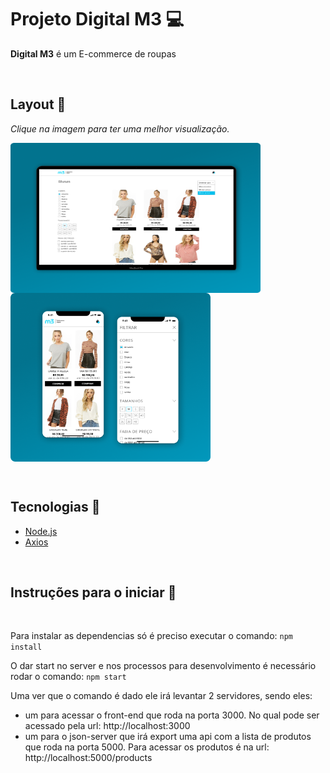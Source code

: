 
# Projeto Digital M3 :computer: 
<p><strong>Digital M3</strong> é um E-commerce de roupas</p>


&nbsp;

## Layout :bookmark:
  <i>Clique na imagem para ter uma melhor visualização.</i>

  <img src="https://github.com/ItamarJoire/desenvoldevor-m3-vtex/blob/master/desktop.png" align="left" width="400" height="240">
  <img src="https://github.com/ItamarJoire/desenvoldevor-m3-vtex/blob/master/display-mobile.png"  align="center" width="320" height="270">
  
  
  &nbsp;
  
  ## Tecnologias	:toolbox:
  
* [Node.js](https://nodejs.org/en/)
* [Axios](https://axios-http.com/ptbr/)


&nbsp;


## Instruções para o iniciar :rocket:


 &nbsp;

Para instalar as dependencias só é preciso executar o comando: `npm install`

O dar start no server e nos processos para desenvolvimento é necessário rodar o comando: `npm start`

Uma ver que o comando é dado ele irá levantar 2 servidores, sendo eles:
 - um para acessar o front-end que roda na porta 3000. No qual pode ser acessado pela url: http://localhost:3000
 - um para o json-server que irá export uma api com a lista de produtos que roda na porta 5000. Para acessar os produtos é na url:  http://localhost:5000/products


